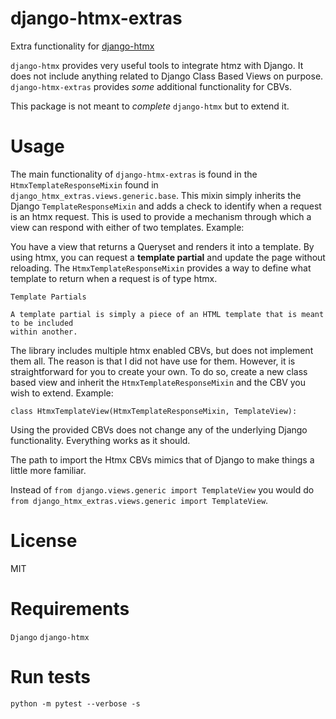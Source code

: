# django-htmx-extras
Extra functionality for [django-htmx](https://github.com/adamchainz/django-htmx/)

`django-htmx` provides very useful tools to integrate htmz with Django. It does not
include anything related to Django Class Based Views on purpose. `django-htmx-extras` provides *some* additional functionality for CBVs. 

This package is not meant to *complete* `django-htmx` but to extend it.

# Usage

The main functionality of `django-htmx-extras` is found in the `HtmxTemplateResponseMixin` found in `django_htmx_extras.views.generic.base`. This mixin simply inherits the Django `TemplateResponseMixin` and adds a check to identify when a request is an htmx request. This is used to provide a mechanism through which a view can respond with either of two templates. Example:

You have a view that returns a Queryset and renders it into a template. By using htmx, you can request a **template partial** and update the page without reloading. The `HtmxTemplateResponseMixin` provides a way to define what template to return when a request is of type htmx.

```
Template Partials

A template partial is simply a piece of an HTML template that is meant to be included
within another.
```

The library includes multiple htmx enabled CBVs, but does not implement them all. The reason is that I did not have use for them. However, it is straightforward for you to create your own. To do so, create a new class based view and inherit the `HtmxTemplateResponseMixin` and the CBV you wish to extend. Example:

`class HtmxTemplateView(HtmxTemplateResponseMixin, TemplateView):`

Using the provided CBVs does not change any of the underlying Django functionality. Everything works as it should.

The path to import the Htmx CBVs mimics that of Django to make things a little more familiar. 

Instead of `from django.views.generic import TemplateView` you would do `from django_htmx_extras.views.generic import TemplateView`.


# License

MIT

# Requirements

`Django`
`django-htmx`

# Run tests

`python -m pytest --verbose -s`